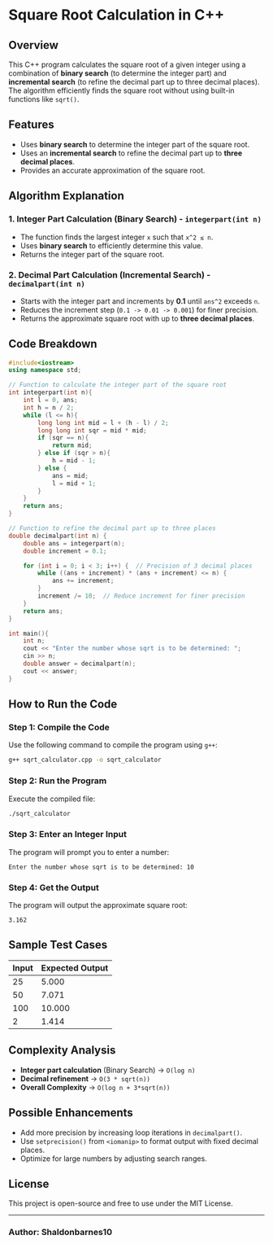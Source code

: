 # Square Root Calculation in C++

## Overview
This C++ program calculates the square root of a given integer using a combination of **binary search** (to determine the integer part) and **incremental search** (to refine the decimal part up to three decimal places). The algorithm efficiently finds the square root without using built-in functions like `sqrt()`.

## Features
- Uses **binary search** to determine the integer part of the square root.
- Uses an **incremental search** to refine the decimal part up to **three decimal places**.
- Provides an accurate approximation of the square root.

## Algorithm Explanation
### **1. Integer Part Calculation (Binary Search) - `integerpart(int n)`**
- The function finds the largest integer `x` such that `x^2 ≤ n`.
- Uses **binary search** to efficiently determine this value.
- Returns the integer part of the square root.

### **2. Decimal Part Calculation (Incremental Search) - `decimalpart(int n)`**
- Starts with the integer part and increments by **0.1** until `ans^2` exceeds `n`.
- Reduces the increment step (`0.1 -> 0.01 -> 0.001`) for finer precision.
- Returns the approximate square root with up to **three decimal places**.

## Code Breakdown
```cpp
#include<iostream>
using namespace std;

// Function to calculate the integer part of the square root
int integerpart(int n){
    int l = 0, ans;
    int h = n / 2;
    while (l <= h){
        long long int mid = l + (h - l) / 2;
        long long int sqr = mid * mid;
        if (sqr == n){
            return mid;
        } else if (sqr > n){
            h = mid - 1;
        } else {
            ans = mid;
            l = mid + 1;
        }
    }
    return ans;
}

// Function to refine the decimal part up to three places
double decimalpart(int n) {
    double ans = integerpart(n);
    double increment = 0.1;

    for (int i = 0; i < 3; i++) {  // Precision of 3 decimal places
        while ((ans + increment) * (ans + increment) <= n) {
            ans += increment;
        }
        increment /= 10;  // Reduce increment for finer precision
    }
    return ans;
}

int main(){
    int n;
    cout << "Enter the number whose sqrt is to be determined: ";
    cin >> n;
    double answer = decimalpart(n);
    cout << answer;
}
```

## How to Run the Code
### **Step 1: Compile the Code**
Use the following command to compile the program using `g++`:
```sh
g++ sqrt_calculator.cpp -o sqrt_calculator
```

### **Step 2: Run the Program**
Execute the compiled file:
```sh
./sqrt_calculator
```

### **Step 3: Enter an Integer Input**
The program will prompt you to enter a number:
```
Enter the number whose sqrt is to be determined: 10
```

### **Step 4: Get the Output**
The program will output the approximate square root:
```
3.162
```

## Sample Test Cases
| Input | Expected Output |
|-------|----------------|
| 25    | 5.000          |
| 50    | 7.071          |
| 100   | 10.000         |
| 2     | 1.414          |

## Complexity Analysis
- **Integer part calculation** (Binary Search) → `O(log n)`
- **Decimal refinement** → `O(3 * sqrt(n))`
- **Overall Complexity** → `O(log n + 3*sqrt(n))`

## Possible Enhancements
- Add more precision by increasing loop iterations in `decimalpart()`.
- Use `setprecision()` from `<iomanip>` to format output with fixed decimal places.
- Optimize for large numbers by adjusting search ranges.

## License
This project is open-source and free to use under the MIT License.

---

### **Author**: Shaldonbarnes10

